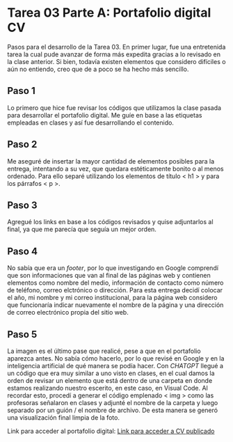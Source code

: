 # Tarea 03 Parte A: Portafolio digital CV

Pasos para el desarrollo de la Tarea 03. En primer lugar, fue una entretenida tarea la cual pude avanzar de forma más expedita gracias a lo revisado en la clase anterior. Si bien, todavía existen elementos que considero difíciles o aún no entiendo, creo que de a poco se ha hecho más sencillo.

## Paso 1

Lo primero que hice fue revisar los códigos que utilizamos la clase pasada para desarrollar el portafolio digital. Me guíe en base a las etiquetas empleadas en clases y así fue desarrollando el contenido.

## Paso 2

Me aseguré de insertar la mayor cantidad de elementos posibles para la entrega, intentando a su vez, que quedara estéticamente bonito o al menos ordenado. Para ello separé utilizando los elementos de título < h1 > y para los párrafos < p >. 

## Paso 3

Agregué los links en base a los códigos revisados y quise adjuntarlos al final, ya que me parecía que seguía un mejor orden.

## Paso 4

No sabía que era un _footer_, por lo que investigando en Google comprendí que son informaciones que van al final de las páginas web y contienen elementos como nombre del medio, información de contacto como número de teléfono, correo elctrónico o dirección. Para esta entrega decidí colocar el año, mi nombre y mi correo institucional, para la página web considero que funcionaría indicar nuevamente el nombre de la página y una dirección de correo electrónico propia del sitio web.

## Paso 5

La imagen es el último pase que realicé, pese a que en el portafolio aparezca antes. No sabía cómo hacerlo, por lo que revisé en Google y en la inteligencia artificial de qué manera se podía hacer. Con _CHATGPT_ llegué a un código que era muy similar a uno visto en clases, en el cual damos la orden de revisar un elemento que está dentro de una carpeta en donde estamos realizando nuestro escerito, en este caso, en Visual Code. Al recordar esto, procedí a generar el código emplenado < img > como las profesoras señalaron en clases y adjunté el nombre de la carpeta y luego separado por un guión / el nombre de archivo. De esta manera se generó una visualización final limpia de la foto. 

Link para acceder al portafolio digital:
 <a href="https://<KatherineBobadilla>.github.io/<Tareas>"> 
        Link para acceder a CV publicado
    </a>
